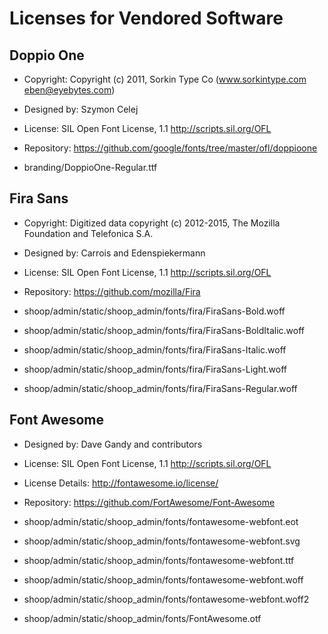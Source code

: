 Licenses for Vendored Software
==============================

Doppio One
----------

* Copyright: Copyright (c) 2011, Sorkin Type Co (www.sorkintype.com eben@eyebytes.com)
* Designed by: Szymon Celej
* License: SIL Open Font License, 1.1 <http://scripts.sil.org/OFL>
* Repository: https://github.com/google/fonts/tree/master/ofl/doppioone

* branding/DoppioOne-Regular.ttf

Fira Sans
---------

* Copyright: Digitized data copyright (c) 2012-2015, The Mozilla Foundation and Telefonica S.A.
* Designed by: Carrois and Edenspiekermann
* License: SIL Open Font License, 1.1 <http://scripts.sil.org/OFL>
* Repository: https://github.com/mozilla/Fira

* shoop/admin/static/shoop_admin/fonts/fira/FiraSans-Bold.woff
* shoop/admin/static/shoop_admin/fonts/fira/FiraSans-BoldItalic.woff
* shoop/admin/static/shoop_admin/fonts/fira/FiraSans-Italic.woff
* shoop/admin/static/shoop_admin/fonts/fira/FiraSans-Light.woff
* shoop/admin/static/shoop_admin/fonts/fira/FiraSans-Regular.woff

Font Awesome
------------

* Designed by: Dave Gandy and contributors
* License: SIL Open Font License, 1.1 <http://scripts.sil.org/OFL>
* License Details: http://fontawesome.io/license/
* Repository: https://github.com/FortAwesome/Font-Awesome

* shoop/admin/static/shoop_admin/fonts/fontawesome-webfont.eot
* shoop/admin/static/shoop_admin/fonts/fontawesome-webfont.svg
* shoop/admin/static/shoop_admin/fonts/fontawesome-webfont.ttf
* shoop/admin/static/shoop_admin/fonts/fontawesome-webfont.woff
* shoop/admin/static/shoop_admin/fonts/fontawesome-webfont.woff2
* shoop/admin/static/shoop_admin/fonts/FontAwesome.otf
